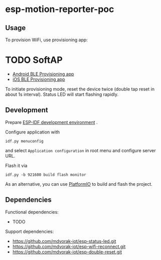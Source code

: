 # esp-motion-reporter-poc

## Usage

To provision WiFi, use provisioning app:

# TODO SoftAP
* [Android BLE Provisioning app](https://play.google.com/store/apps/details?id=com.espressif.provble)
* [iOS BLE Provisioning app](https://apps.apple.com/in/app/esp-ble-provisioning/id1473590141)

To initiate provisioning mode, reset the device twice (double tap reset in about 1s interval). Status LED will start flashing rapidly.

## Development

Prepare [ESP-IDF development environment](https://docs.espressif.com/projects/esp-idf/en/latest/esp32/get-started/index.html#get-started-get-prerequisites)
.

Configure application with

```
idf.py menuconfig
```

and select `Application configuration` in root menu and configure server URL.

Flash it via

```
idf.py -b 921600 build flash monitor
```

As an alternative, you can use [PlatformIO](https://docs.platformio.org/en/latest/core/installation.html) to build and
flash the project.

## Dependencies

Functional dependencies:

* TODO

Support dependencies:

* https://github.com/mdvorak-iot/esp-status-led.git
* https://github.com/mdvorak-iot/esp-wifi-reconnect.git
* https://github.com/mdvorak-iot/esp-double-reset.git

